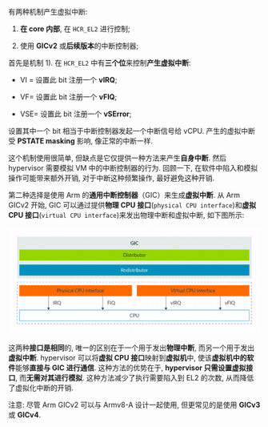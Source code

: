 
有两种机制产生虚拟中断:

1) **在 core 内部**, 在 `HCR_EL2` 进行控制;

2) 使用 **GICv2** 或**后续版本**的中断控制器;

首先是机制 1). 在 `HCR_EL2` 中有**三个位**来控制**产生虚拟中断**:

* VI = 设置此 bit 注册一个 **vIRQ**;

* VF= 设置此 bit 注册一个 **vFIQ**;

* VSE= 设置此 bit 注册一个 **vSError**;

设置其中一个 bit 相当于中断控制器发起一个中断信号给 vCPU. 产生的虚拟中断受 **PSTATE masking** 影响, 像正常的中断一样.

这个机制使用很简单, 但缺点是它仅提供一种方法来产生**自身中断**. 然后 hypervisor 需要模拟 VM 中的中断控制器的行为. 回顾一下, 在软件中陷入和模拟操作可能带来额外开销, 对于中断这种频繁操作, 最好避免这种开销.

第二种选择是使用 Arm 的**通用中断控制器**（GIC）来生成**虚拟中断**. 从 Arm GICv2 开始, GIC 可以通过提供**物理 CPU 接口**(`physical CPU interface`)和**虚拟 CPU 接口**(`virtual CPU interface`)来发出物理中断和虚拟中断, 如下图所示:

<div align='center'>
<img src="./images/2025-02-21-21-17-18.png"/>
</div>

这两种**接口是相同**的, 唯一的区别在于一个用于发出**物理中断**, 而另一个用于发出**虚拟中断**. hypervisor 可以将**虚拟 CPU 接口**映射到**虚拟机**中, 使该**虚拟机中的软件**能够**直接与 GIC 进行通信**. 这种方法的优势在于, **hypervisor 只需设置虚拟接口**, 而**无需对其进行模拟**. 这种方法减少了执行需要陷入到 EL2 的次数, 从而降低了虚拟化中断的开销.

注意: 尽管 Arm GICv2 可以与 Armv8-A 设计一起使用, 但更常见的是使用 **GICv3** 或 **GICv4**.
